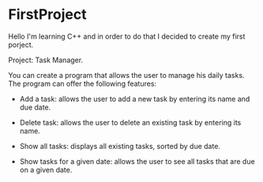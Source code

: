 # FirstProject
Hello I'm learning C++ and in order to do that I decided to create my first porject.

Project: Task Manager.

You can create a program that allows the user to manage his daily tasks. The program can offer the following features:

- Add a task: allows the user to add a new task by entering its name and due date.

- Delete task: allows the user to delete an existing task by entering its name.

- Show all tasks: displays all existing tasks, sorted by due date.

- Show tasks for a given date: allows the user to see all tasks that are due on a given date.

